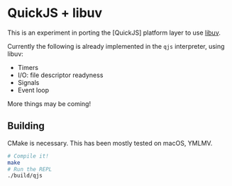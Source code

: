 
# QuickJS + libuv

This is an experiment in porting the [QuickJS] platform layer to use [libuv].

Currently the following is already implemented in the `qjs` interpreter, using libuv:

- Timers
- I/O: file descriptor readyness
- Signals
- Event loop

More things may be coming!

## Building

CMake is necessary. This has been mostly tested on macOS, YMLMV.

```bash
# Compile it!
make
# Run the REPL
./build/qjs
```

[QquickJS]: https://bellard.org/quickjs/
[libuv]: https://libuv.org/
